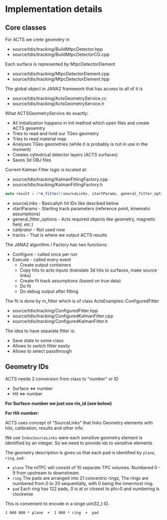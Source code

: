 # Implementation details

## Core classes

For ACTS we crete geometry in
- source/tdis/tracking/BuildMtpcDetector.hpp
- source/tdis/tracking/BuildMtpcDetectorCG.cpp

Each surface is represented by MtpcDetectorElement

- source/tdis/tracking/MtpcDetectorElement.cpp
- source/tdis/tracking/MtpcDetectorElement.hpp

The global object in JANA2 framework that has access to all of it is 

- source/tdis/tracking/ActsGeometryService.cc
- source/tdis/tracking/ActsGeometryService.h

What ACTSGeometryService do exactly:

- All initialization happens in Init method which open files and create ACTS geoemtry
- Tries to read and hold our TGeo geometry
- Tries to read material map
- Analyses TGeo geometries (while it is probably is not in use in the moment)
- Creates cylindrical detector layers (ACTS surfaces)
- Saves 3d OBJ files

Current Kalman Filter logic is located at: 

- source/tdis/tracking/KalmanFittingFactory.cpp
- source/tdis/tracking/KalmanFittingFactory.h

```c++
auto result = (*m_fitter)(sourceLinks, startParams, general_fitter_options, calibrator, tracks);
```

- sourceLinks - Basicallyh hit IDs like descibed below
- startParams - Starting track parameters (reference point, kinematic assumptions)
- general_fitter_options - Acts required objects like geometry, magnetic field, etc.)
- calibrator - Not used now
- tracks - That is where we output ACTS results

The JANA2 algorithm / Factory has two functions: 

- Configure - called once per run
- Execute - called every event
   - Create output containers
   - Copy hits to acts inputs (translate 3d hits to surfaces, make source links)
   - Create fit track assumptions (based on true data)
   - Do fit
   - Do debug output after fitting


The fit is done by m_fitter which is of class ActsExamples::ConfiguredFitter

- source/tdis/tracking/ConfiguredFitter.hpp
- source/tdis/tracking/ConfiguredKalmanFitter.cpp
- source/tdis/tracking/ConfiguredKalmanFitter.h

The idea to have separate fitter is: 
- Save state to some class 
- Allows to switch fitter easily 
- Allows to select passthrough

## Geometry IDs

ACTS needs 2 conversion from class to "number" or ID

- Surface <=> number
- Hit <=> number

**For Surface-number we just use rin_id (see below)**

**For Hit-number:** 


ACTS uses concept of "SourceLinks" that links Geometry elements with hits, calibration, results and other info.


We use `IndexSourceLinks` were each sensitive geometry element is identified by an integer. 
So we need to provide ids to sensitive elements 

The geometry description is gives us that each pad is identified by `plane`, `ring`, `pad`:

- `plane` The mTPC will consist of 10 separate TPC volumes. Numbered 0 - 9 from upstream to downstream.
- `ring` The pads are arranged into 21 concentric rings, The rings are numbered from 0 to 20 sequentially, with 0 being the innermost ring.
- `pad` Each ring has 122 pads, 0 is at or closest to phi=0 and numbering is clockwise

This is convenient to encode in a singe uint32_t ID.

```
1 000 000 * plane  +  1 000 * ring  +  pad
```